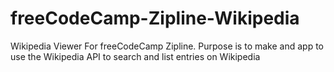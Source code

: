 # freeCodeCamp-Zipline-Wikipedia
Wikipedia Viewer For freeCodeCamp Zipline.  Purpose is to make and app to use the Wikipedia API to search and list entries on Wikipedia
